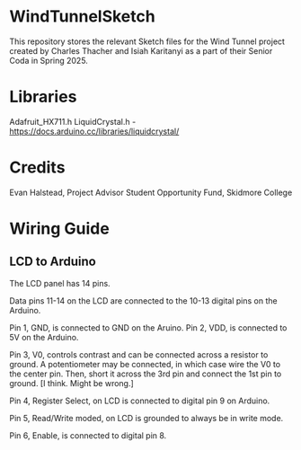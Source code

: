 # WindTunnelSketch
This repository stores the relevant Sketch files for the Wind Tunnel project created by Charles Thacher and Isiah Karitanyi as a part of their Senior Coda in Spring 2025.

# Libraries
Adafruit_HX711.h
LiquidCrystal.h - https://docs.arduino.cc/libraries/liquidcrystal/

# Credits
Evan Halstead, Project Advisor
Student Opportunity Fund, Skidmore College

# Wiring Guide
## LCD to Arduino
The LCD panel has 14 pins.

Data pins 11-14 on the LCD are connected to the 10-13 digital pins on the Arduino.

Pin 1, GND, is connected to GND on the Aruino. Pin 2, VDD, is connected to 5V on the Arduino.

Pin 3, V0, controls contrast and can be connected across a resistor to ground. A potentiometer may be connected, in which case wire the V0 to the center pin. Then, short it across the 3rd pin and connect the 1st pin to ground. [I think. Might be wrong.]

Pin 4, Register Select, on LCD is connected to digital pin 9 on Arduino.

Pin 5, Read/Write moded, on LCD is grounded to always be in write mode.

Pin 6, Enable, is connected to digital pin 8.
